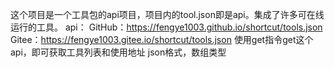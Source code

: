 这个项目是一个工具包的api项目，项目内的tool.json即是api。集成了许多可在线运行的工具。
api：
GitHub：https://fengye1003.github.io/shortcut/tools.json
Gitee：https://fengye1003.gitee.io/shortcut/tools.json
使用get指令get这个api，即可获取工具列表和使用地址
json格式，数组类型
